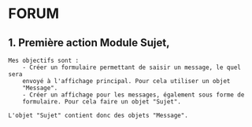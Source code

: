 # FORUM

## 1. Première action Module Sujet,

    Mes objectifs sont :
        - Créer un formulaire permettant de saisir un message, le quel sera
        envoyé à l'affichage principal. Pour cela utiliser un objet
        "Message".
        - Créer un affichage pour les messages, également sous forme de
        formulaire. Pour cela faire un objet "Sujet".

    L'objet "Sujet" contient donc des objets "Message".
